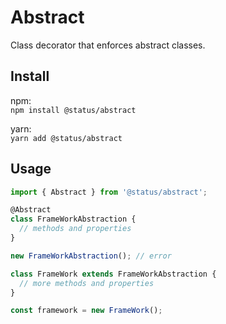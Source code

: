 # Abstract

Class decorator that enforces abstract classes.

## Install

npm:  
`npm install @status/abstract`

yarn:  
`yarn add @status/abstract`

## Usage

```typescript
import { Abstract } from '@status/abstract';

@Abstract
class FrameWorkAbstraction {
  // methods and properties
}

new FrameWorkAbstraction(); // error

class FrameWork extends FrameWorkAbstraction {
  // more methods and properties
}

const framework = new FrameWork();
```
